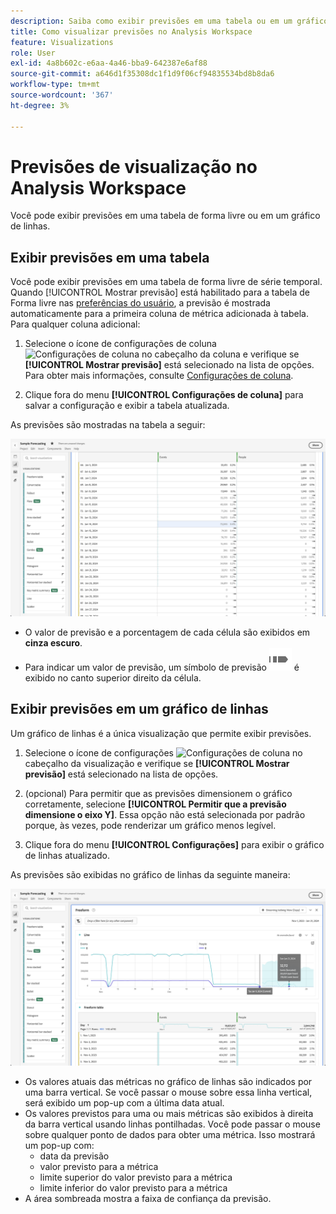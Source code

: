 ```yaml
---
description: Saiba como exibir previsões em uma tabela ou em um gráfico de linhas.
title: Como visualizar previsões no Analysis Workspace
feature: Visualizations
role: User
exl-id: 4a8b602c-e6aa-4a46-bba9-642387e6af88
source-git-commit: a646d1f35308dc1f1d9f06cf94835534bd8b8da6
workflow-type: tm+mt
source-wordcount: '367'
ht-degree: 3%

---
```


# Previsões de visualização no Analysis Workspace

Você pode exibir previsões em uma tabela de forma livre ou em um gráfico de linhas.

## Exibir previsões em uma tabela

Você pode exibir previsões em uma tabela de forma livre de série temporal. Quando [!UICONTROL Mostrar previsão] está habilitado para a tabela de Forma livre nas [preferências do usuário](../user-preferences.md), a previsão é mostrada automaticamente para a primeira coluna de métrica adicionada à tabela. Para qualquer coluna adicional:

1. Selecione o ícone de configurações de coluna ![Configurações de coluna](https://spectrum.adobe.com/static/icons/workflow_18/Smock_Settings_18_N.svg) no cabeçalho da coluna e verifique se **[!UICONTROL Mostrar previsão]** está selecionado na lista de opções. Para obter mais informações, consulte [Configurações de coluna](../visualizations/freeform-table/column-row-settings/column-settings.md).

1. Clique fora do menu **[!UICONTROL Configurações de coluna]** para salvar a configuração e exibir a tabela atualizada.

As previsões são mostradas na tabela a seguir:

![Mostrar previsão na tabela](assets/show-forecast-table.png)

* O valor de previsão e a porcentagem de cada célula são exibidos em **cinza escuro**.
* Para indicar um valor de previsão, um símbolo de previsão ![ForecastAnalytics](/help/assets/icons/ForecastAnalytics.svg) é exibido no canto superior direito da célula.


## Exibir previsões em um gráfico de linhas

Um gráfico de linhas é a única visualização que permite exibir previsões.

1. Selecione o ícone de configurações ![Configurações de coluna](https://spectrum.adobe.com/static/icons/workflow_18/Smock_Settings_18_N.svg) no cabeçalho da visualização e verifique se **[!UICONTROL Mostrar previsão]** está selecionado na lista de opções.

1. (opcional) Para permitir que as previsões dimensionem o gráfico corretamente, selecione **[!UICONTROL Permitir que a previsão dimensione o eixo Y]**. Essa opção não está selecionada por padrão porque, às vezes, pode renderizar um gráfico menos legível.

1. Clique fora do menu **[!UICONTROL Configurações]** para exibir o gráfico de linhas atualizado.

As previsões são exibidas no gráfico de linhas da seguinte maneira:

![Mostrar previsão no gráfico de linhas](assets/show-forecast-linechart.png)

* Os valores atuais das métricas no gráfico de linhas são indicados por uma barra vertical. Se você passar o mouse sobre essa linha vertical, será exibido um pop-up com a última data atual.
* Os valores previstos para uma ou mais métricas são exibidos à direita da barra vertical usando linhas pontilhadas. Você pode passar o mouse sobre qualquer ponto de dados para obter uma métrica. Isso mostrará um pop-up com:
   * data da previsão
   * valor previsto para a métrica
   * limite superior do valor previsto para a métrica
   * limite inferior do valor previsto para a métrica
* A área sombreada mostra a faixa de confiança da previsão.
